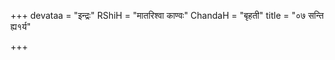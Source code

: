 +++
devataa = "इन्द्रः"
RShiH = "मातरिश्वा काण्वः"
ChandaH = "बृहती"
title = "०७ सन्ति ह्य१र्य"

+++
